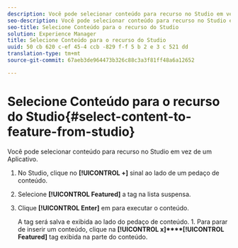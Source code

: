 ```yaml
---
description: Você pode selecionar conteúdo para recurso no Studio em vez de um Aplicativo.
seo-description: Você pode selecionar conteúdo para recurso no Studio em vez de um Aplicativo.
seo-title: Selecione Conteúdo para o recurso do Studio
solution: Experience Manager
title: Selecione Conteúdo para o recurso do Studio
uuid: 50 cb 620 c-ef 45-4 ccb -829 f-f 5 b 2 e 3 c 521 dd
translation-type: tm+mt
source-git-commit: 67aeb3de964473b326c88c3a3f81ff48a6a12652

---
```



# Selecione Conteúdo para o recurso do Studio{#select-content-to-feature-from-studio}

Você pode selecionar conteúdo para recurso no Studio em vez de um Aplicativo.

1. No Studio, clique no **[!UICONTROL +]** sinal ao lado de um pedaço de conteúdo.
1. Selecione **[!UICONTROL Featured]** a tag na lista suspensa.
1. Clique **[!UICONTROL Enter]** em para executar o conteúdo.

   A tag será salva e exibida ao lado do pedaço de conteúdo. 1. Para parar de inserir um conteúdo, clique na **[!UICONTROL x]****[!UICONTROL Featured]** tag exibida na parte do conteúdo.
